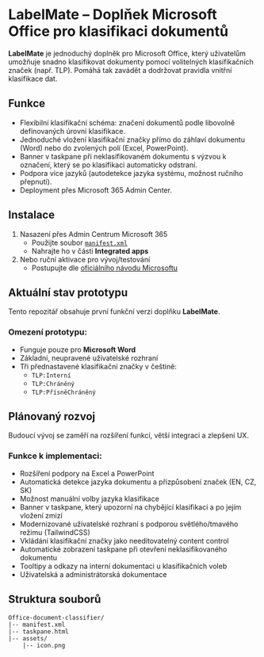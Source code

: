 # LabelMate – Doplňek Microsoft Office pro klasifikaci dokumentů

**LabelMate** je jednoduchý doplněk pro Microsoft Office, který uživatelům umožňuje snadno klasifikovat dokumenty pomocí volitelných klasifikačních značek (např. TLP). Pomáhá tak zavádět a dodržovat pravidla vnitřní klasifikace dat.

## Funkce
- Flexibilní klasifikační schéma: značení dokumentů podle libovolně definovaných úrovní klasifikace.
- Jednoduché vložení klasifikační značky přímo do záhlaví dokumentu (Word) nebo do zvolených polí (Excel, PowerPoint).
- Banner v taskpane při neklasifikovaném dokumentu s výzvou k označení, který se po klasifikaci automaticky odstraní.
- Podpora více jazyků (autodetekce jazyka systému, možnost ručního přepnutí).
- Deployment přes Microsoft 365 Admin Center. 

## Instalace
1. Nasazení přes Admin Centrum Microsoft 365
   - Použijte soubor [`manifest.xml`](./manifest.xml)
   - Nahrajte ho v části **Integrated apps**
2. Nebo ruční aktivace pro vývoj/testování
   - Postupujte dle [oficiálního návodu Microsoftu](https://learn.microsoft.com/cs-cz/office/dev/add-ins/testing/create-a-network-shared-folder-catalog-for-task-pane-and-content-add-ins)

## Aktuální stav prototypu
Tento repozitář obsahuje první funkční verzi doplňku **LabelMate**.

### Omezení prototypu:
- Funguje pouze pro **Microsoft Word**
- Základní, neupravené uživatelské rozhraní
- Tři přednastavené klasifikační značky v češtině:
  - `TLP:Interní`
  - `TLP:Chráněný`
  - `TLP:PřísněChráněný`

## Plánovaný rozvoj
Budoucí vývoj se zaměří na rozšíření funkcí, větší integraci a zlepšení UX.

### Funkce k implementaci:
- Rozšíření podpory na Excel a PowerPoint
- Automatická detekce jazyka dokumentu a přizpůsobení značek (EN, CZ, SK)
- Možnost manuální volby jazyka klasifikace
- Banner v taskpane, který upozorní na chybějící klasifikaci a po jejím vložení zmizí
- Modernizované uživatelské rozhraní s podporou světlého/tmavého režimu (TailwindCSS)
- Vkládání klasifikační značky jako needitovatelný content control
- Automatické zobrazení taskpane při otevření neklasifikovaného dokumentu
- Tooltipy a odkazy na interní dokumentaci u klasifikačních voleb
- Uživatelská a administrátorská dokumentace

## Struktura souborů
```
Office-document-classifier/
|-- manifest.xml
|-- taskpane.html
|-- assets/
    |-- icon.png
```
